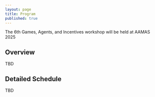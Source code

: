 ```yaml
---
layout: page
title: Program
published: true
---
```


The 6th Games, Agents, and Incentives workshop will be held at AAMAS 2025

<!--
## Accepted Papers - Full Presentation
<b>How Bad Can An Election Game of Two or More Parties Be?</b> Chuang-Chieh Lin, Chi-Jen Lu, Po-An Chen<br><br>
<b>Imperfect-Recall Games: Equilibrium Concepts and Their Complexity</b> Emanuel Tewolde, Brian H Zhang, Caspar Oesterheld, Manolis Zampetakis, Tuomas Sandholm, Paul W Goldberg, Vincent Conitzer<br><br>
<b>Capacity Modification in the Stable Matching Problem</b> Salil Gokhale, Shivika Narang, Samarth Singla, Rohit Vaish<br><br>
<b>Near-Optimal Online Resource Allocation in the Random-Order Model</b> Saar Cohen, Noa Agmon<br><br>
<b>Principal-Agent Reinforcement Learning</b> Dmitry Ivanov, Paul Duetting, Inbal Talgam-Cohen, Tonghan Wang, David Parkes<br><br>
<b>Project-Fair and Truthful Mechanisms for Budget Aggregation</b> Rupert Freeman, Ulrike Schmidt-Kraepelin<br><br>
<b>Weighted Proportional Allocations of Indivisible Goods and Chores: Insights via Matchings</b> Vishwa Prakash HV, Prajakta Nimbhorkar<br><br>
<b>Maximizing Nash Social Welfare under Two-Sided Preferences</b> Pallavi Jain, Rohit Vaish<br><br>
<b>Fine-Grained Liquid Democracy for Cumulative Ballots</b> Matthias Köppe, Martin Koutecky, Krzysztof Sornat, Nimrod Talmon<br><br>
<b>Fairness of Exposure in Online Restless Multi-armed Bandits</b> Archit Sood, Shweta Jain, Sujit Gujar<br><br>
<b>EFX Under Two Outlier Valuations</b> Pratik Ghosal, Vishwa Prakash HV, Prajakta Nimbhorkar, Nithin Varma<br><br>
-->

<!--
## Accepted Papers - Short Presentation
<b>Evaluating Agents using Social Choice Theory</b> Marc Lanctot, Kate Larson, Yoram Bachrach, Luke Marris, Zun Li, Avishkar Bhoopchand, Thomas Anthony, Brian Tanner, Anna Koop<br><br>
<b>Transforming Preference Aggregation in Participatory Budgeting</b> Roy Fairstein, Dan Vilenchik, Kobi Gal<br><br>
<b>Game Transformations That Preserve Nash Equilibria or Best Response Sets</b> Emanuel Tewolde, Vincent Conitzer<br><br>
<b>Optimizing Viscous Democracy</b> Ben Armstrong, Shiri Alouf-Heffetz, Nimrod Talmon<br><br>
<b>Probabilistic Analysis of Stable Matching in Large Markets with Siblings</b> Zhaohong Sun, Tomohiko Yokoyama, Makoto Yokoo<br><br>
<b>Strategyproof Matching of Roommates and Rooms</b> Hadi Hosseini, Shivika Narang, Sanjukta Roy<br><br>
<b>Optimality of weighted contracts for multi-agent contract design with a budget</b> Sumit Goel, Wade Hann-Caruthers<br><br>
<b>Penny-pinched: An Agent-based Model of Aging and Unemployment</b> Alan Tsang, Fuguang Chen<br><br>
<b>Tentative Acceptance Unique Offers Protocol for Automated Negotiation</b> Yasser Mohammad<br><br>
<b>Algorithmics of Perpetual Participatory Budgeting</b> Sushmita Gupta, Pallavi Jain, Saket Saurabh, Nimrod Talmon<br><br>
<b>Computing Balanced Solutions for Large International Kidney Exchange Schemes When Cycle Length Is Unbounded</b> Márton Benedek, Peter Biro, Gergely Csáji, Matthew Johnson, Daniel Paulusma, Xin Ye<br><br>
<b>Optimal Concession Curves With Reservation Values</b> Tamara C.P. Florijn, Tim Baarslag, Pinar Yolum<br><br>
<b>Moving Fast and Slow: An Agent-based Model for Simulating Fire Evacuations</b> Alex Chan, Sreepriya Pulyassary, Alan Tsang<br><br>
<b>The Stable Matching Lattice under Changed Preferences, and Associated Algorithms</b> Rohith Reddy Gangam, Vijay V. Vazirani, Tung Mai, Nitya Raju<br><br>
<b>Centralization in Proof-of-Stake Blockchains: A Game-Theoretic Analysis of Bootstrapping Protocols</b> Varul Srivastava, Sankarshan Damle, Sujit Gujar<br><br>
-->

## Overview
TBD
<!--
| Time | Session | Topic | Structure |
|:----------:|:-------------:|:------:|:------:|
|8:00-9:00| Registration | | |
|9:00-10:00| Keynote - Michael Wellman | Navigating in a Space of Game Views | 1 x 1hr|
|10:00-10:30| Coffee Break | Caffeine | |
|10:30-11:45 | Full Talk Session #1| Allocations | 5 x 15 min|
|11:45-12:30 | Short Talk Sesstion #1 | Games, Agents, and Mechanism Design| 9 x 5 min|
|12:30-14:00 | Lunch Break | | |
|14:00-15:00 | Full Talk Session #2| Game Theory and Machine Learning| 4 x 15min|
|15:00-15:30 | Short Talk Session #2| Voting and Matching| 6 x 5min |
|15:30-16:30 | Poster Session & Coffee Break| | |
|16:30-17:00 | Full Talk Session #3| Voting |2 x 15min |
|17:00-18:00 | Keynote - Ayumi Igarashi| Envy-free division of a multi-layer cake| 1 x 1hr|
-->

## Detailed Schedule
TBD
<!--

| Time | Title | Authors | PDF |
|:----------:|:-------------:|:------:|:------:|
|8:00-9:00|	Registration	
|9:00-10:00|	Keynote: Navigating in a Space of Game Views	|Michael Wellman| |
|10:00-10:30|	Coffee Break	
|10:30-10:45| Capacity Modification in the Stable Matching Problem|Salil Gokhale, Shivika Narang, Samarth Singla, Rohit Vaish| [PDF](https://drive.google.com/file/d/1KwpAqwN1O_UKL0uoNGw7LwA1i5a5bRHm/view?usp=drive_link)|
|10:45	11:00	| Weighted Proportional Allocations of Indivisible Goods and Chores: Insights via Matchings	| Vishwa Prakash HV, Prajakta Nimbhorkar |[PDF](https://drive.google.com/file/d/1ogcgjXszo875-_PlDYMgbMiVHAuDSLBc/view?usp=drive_link) |
|11:00-11:15|	Near-Optimal Online Resource Allocation in the Random-Order Model	| Saar Cohen, Noa Agmon|[PDF](https://drive.google.com/file/d/1IdfNKso8An-bNccAIj_PdiVtiXNjGKKQ/view?usp=drive_link) |	
|11:15-11:30 | Maximizing Nash Social Welfare under Two-Sided Preferences | Pallavi Jain, Rohit Vaish |[PDF](https://drive.google.com/file/d/1NnSe3j5VMyCwntfUCS1bYug0zRd2ON0J/view?usp=drive_link)  |	
|11:30-11:45	| EFX Under Two Outlier Valuations | Pratik Ghosal, Vishwa Prakash HV, Prajakta Nimbhorkar, Nithin Varma |[PDF](https://drive.google.com/file/d/1ItwhjaWt8LONE-UOCXJrcaGsbGk6fT0x/view?usp=drive_link)  |
|11:45-11:50|	Computing Balanced Solutions for Large International Kidney Exchange Schemes When Cycle Length Is Unbounded	| Márton Benedek, Peter Biro, Gergely Csáji, Matthew Johnson, Daniel Paulusma, Xin Ye| [PDF](https://drive.google.com/file/d/1X2TVQdBAdEjD9UiZA9IlHNPglTiQ4Gff/view?usp=drive_link) |
|11:50-11:55|	Optimality of weighted contracts for multi-agent contract design with a budget | Sumit Goel, Wade Hann-Caruthers | |
|11:55-12:00|	Tentative Acceptance Unique Offers Protocol for Automated Negotiation	| Yasser Mohammad|[PDF](https://drive.google.com/file/d/1X6CvJ5q6iDiScVquN6UXf_ynHaG6CGaT/view?usp=drive_link) |
|12:00-12:05|	Evaluating Agents using Social Choice Theory|	Marc Lanctot, Kate Larson, Yoram Bachrach, Luke Marris, Zun Li, Avishkar Bhoopchand, Thomas Anthony, Brian Tanner, Anna Koop|[PDF](https://drive.google.com/file/d/15c89H76tqt82dZljOSfisKIHkFG3SPzh/view?usp=drive_link) |
|12:05-12:10	|Penny-pinched: Modeling Aging and Unemployment	|Fuguang Chen, Alan Tsang|[PDF](https://drive.google.com/file/d/1mE9mBFIYNHTZBaYSGJQewYq-54PU02dF/view?usp=drive_link) |
|12:10-12:15|	Centralization in Proof-of-Stake Blockchains: A Game-Theoretic Analysis of Bootstrapping Protocols	|Varul Srivastava, Sankarshan Damle, Sujit Gujar|[PDF](https://drive.google.com/file/d/1jyGzZzU4rzOhaQ19J8ntR-hogOze_DuU/view?usp=drive_link) |
|12:15-12:20|	Optimal Concession Curves With Reservation Values	|Tamara C.P. Florijn, Tim Baarslag, Pinar Yolum|[PDF](https://drive.google.com/file/d/1ZlvfuDFSNKqanNBAtmK14fGgKnJKL289/view?usp=drive_link) |
|12:20-12:25|	Moving Fast and Slow: An Agent-based Model for Simulating Fire Evacuations|Alex Chan, Joshua Kline, Sreepriya Pulyassary, Alan Tsang|[PDF](https://drive.google.com/file/d/1329rZUKSHN6bKA6FF4nzZWl8iSBIfkRA/view?usp=drive_link) |
|12:25-12:30|	Game Transformations That Preserve Nash Equilibria or Best Response Sets|	Emanuel Tewolde, Vincent Conitzer|[PDF](https://drive.google.com/file/d/1J7inpK8mPxnMHAKeKKnsSV1VrykNWtBG/view?usp=drive_link) |
|12:30-14:00| Lunch Break| | |
|14:00-14:15|	How Bad Can An Election Game of Two or More Parties Be?	|Chuang-Chieh Lin, Chi-Jen Lu, Po-An Chen|[PDF](https://drive.google.com/file/d/1a1Ztqei4ju8wrusVxI7gDPN5dxDSXp29/view?usp=drive_link) |
|14:15-14:30	|Imperfect-Recall Games: Equilibrium Concepts and Their Complexity	|Emanuel Tewolde, Brian H Zhang, Caspar Oesterheld, Manolis Zampetakis, Tuomas Sandholm, Paul W Goldberg, Vincent Conitzer|[PDF](https://drive.google.com/file/d/1oDHg9jFsLh18j_Av6GsZ-_tX7UHpGCf4/view?usp=drive_link) |
|14:30-14:45|	Principal-Agent Reinforcement Learning|	Dmitry Ivanov, Paul Duetting, Inbal Talgam-Cohen, Tonghan Wang, David Parkes|[PDF](https://drive.google.com/file/d/1PMmEwrM0Ft6vAy-np14k94WQmc-uHOyu/view?usp=drive_link) |
|14:45-15:00|	Fairness of Exposure in Online Restless Multi-armed Bandits	|Archit Sood, Shweta Jain, Sujit Gujar|[PDF](https://drive.google.com/file/d/1RUQkFUSaeRLS4ChLNFqWNBg-9BAsUptk/view?usp=drive_link) |
|15:00-15:05|	Optimizing Viscous Democracy|	Ben Armstrong, Shiri Alouf-Heffetz, Nimrod Talmon|[PDF](https://drive.google.com/file/d/13nQ0HOePRep0dD41f3EI-ktXET6wrac9/view?usp=drive_link) |
|15:05-15:10|	Algorithmics of Perpetual Participatory Budgeting	|Sushmita Gupta, Pallavi Jain, Saket Saurabh, Nimrod Talmon|[PDF](https://drive.google.com/file/d/1sMzdCTnJjpMQOt5iGtLZlRwo0SHwe3xV/view?usp=drive_link) |
|15:10-15:15|	Transforming Preference Aggregation in Participatory Budgeting|	Roy Fairstein, Dan Vilenchik, Kobi Gal|[PDF](https://drive.google.com/file/d/1XMU4cUKfS_rCPSw-LGANrywGaLdpF0J8/view?usp=drive_link) |
|15:15-15:20|	Probabilistic Analysis of Stable Matching in Large Markets with Siblings|	Zhaohong Sun, Tomohiko Yokoyama, Makoto Yokoo|[PDF](https://drive.google.com/file/d/1IyA-ExeM9wKuSOykyXTqBgDh2h6iBmEX/view?usp=drive_link) |
|15:20-15:25|	Strategyproof Matching of Roommates and Rooms|	Hadi Hosseini, Shivika Narang, Sanjukta Roy|[PDF](https://drive.google.com/file/d/10O_2e64taGnGa7l1vYHgdqaPvMGwZSIv/view?usp=drive_link) |
|15:25-15:30|	The Stable Matching Lattice under Changed Preferences, and Associated Algorithms|	Rohith Reddy Gangam, Vijay V. Vazirani, Tung Mai, Nitya Raju|[PDF](https://drive.google.com/file/d/1Bv-X9lQ5ePydeBkd7xs21_zxqctgmET_/view?usp=drive_link) |
|15:30-16:30| Poster Session| | | |
|16:30-16:45|	Project-Fair and Truthful Mechanisms for Budget Aggregation|	Rupert Freeman, Ulrike Schmidt-Kraepelin|[PDF](https://drive.google.com/file/d/1spAtfxLcYx5611AH2Z45n9q_cofiSvgC/view?usp=drive_link) |
|16:45-17:00|	Fine-Grained Liquid Democracy for Cumulative Ballots|	Matthias Köppe, Martin Koutecky, Krzysztof Sornat, Nimrod Talmon|[PDF](https://drive.google.com/file/d/1MA9YO6sGqzMokFZnMohPY7YYI4sgdlcN/view?usp=drive_link) |
|17:00-18:00|	Keynote: Envy-free division of a multi-layered cake	|Ayumi Igarashi| |
-->

